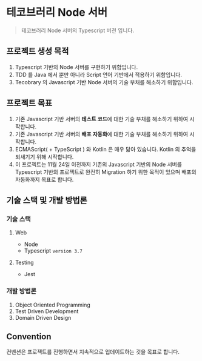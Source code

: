 # 테코브러리 Node 서버

> 테코브러리 Node 서버의 Typescript 버전 입니다.

## 프로젝트 생성 목적

1. Typescript 기반의 Node 서버를 구현하기 위함입니다.
2. TDD 를 Java 에서 뿐만 아니라 Script 언어 기반에서 적용하기 위함입니다.
3. Tecobrary 의 Javascript 기반 Node 서버의 기술 부채를 해소하기 위함입니다.

## 프로젝트 목표

1. 기존 Javascript 기반 서버의 **테스트 코드**에 대한 기술 부채를 해소하기 위하여 시작합니다.
2. 기존 Javascript 기반 서버의 **배포 자동화**에 대한 기술 부채를 해소하기 위하여 시작합니다.
3. ECMAScript( + TypeScript ) 와 Kotlin 은 매우 닮아 있습니다. Kotlin 의 추억을 되새기기 위해 시작합니다.
4. 이 프로젝트는 11월 24일 이전까지 기존의 Javascript 기반의 Node 서버를 Typescript 기반의 프로젝트로 완전히 Migration 하기 위한 목적이 있으며 배포의 자동화까지 목표로 합니다.

## 기술 스택 및 개발 방법론

### 기술 스택

1. Web
    - Node
    - Typescript ``version 3.7``
    
2. Testing
    - Jest

### 개발 방법론

1. Object Oriented Programming
2. Test Driven Development
3. Domain Driven Design

## Convention

컨벤션은 프로젝트를 진행하면서 지속적으로 업데이트하는 것을 목표로 합니다.
